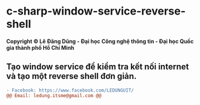# c-sharp-window-service-reverse-shell
#### Copyright © Lê Đăng Dũng - Đại học Công nghệ thông tin - Đại học Quốc gia thành phố Hồ Chí Minh ####
## Tạo window service để kiểm tra kết nối internet và tạo một reverse shell đơn giản.
```diff
- Facebook: https://www.facebook.com/LEDUNGUIT/
@@ Email: ledung.itsme@gmail.com @@
```

